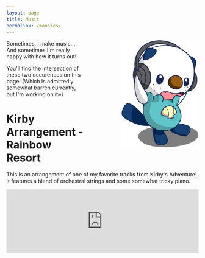 ```yaml
---
layout: page
title: Music
permalink: /moosics/
---
```


![Oshaphones](/img/Oshaphones.png "Oshawott!")
<style>
  img[alt=Oshaphones]{
    float: right;
    margin-left: 100px;
    margin-bottom: 50px;
  }

  @media only screen and (max-width: 1400px) and (min-width: 600px) {
    img[alt=Oshaphones]{
      max-width: 40%;
    }
  }
</style>

Sometimes, I make music... And sometimes I'm really happy with how it turns out!

You'll find the intersection of these two occurences on this page! (Which is admittedly somewhat barren currently, but I'm working on it~)

# Kirby Arrangement - Rainbow Resort
This is an arrangement of one of my favorite tracks from Kirby's Adventure! It features a blend of orchestral strings and some somewhat tricky piano.

<iframe width="100%" height="166" scrolling="no" frameborder="no" allow="autoplay" src="https://w.soundcloud.com/player/?url=https%3A//api.soundcloud.com/tracks/477734943&color=%23b01515&auto_play=false&hide_related=false&show_comments=true&show_user=true&show_reposts=false&show_teaser=true"></iframe>
